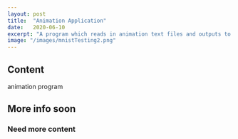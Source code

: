 ```yaml
---
layout: post
title:  "Animation Application"
date:   2020-06-10
excerpt: "A program which reads in animation text files and outputs to several different formats."
image: "/images/mnistTesting2.png"
---
```


## Content
animation program

## More info soon
### Need more content
